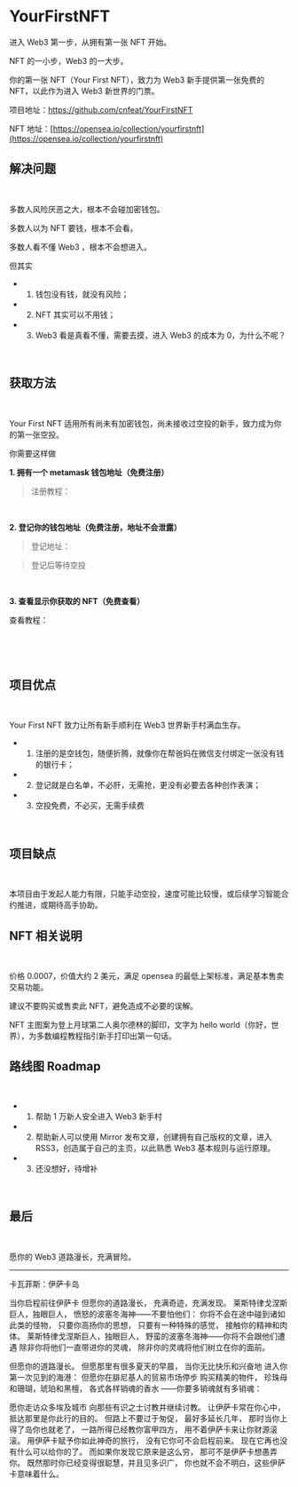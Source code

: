 # YourFirstNFT


进入 Web3 第一步，从拥有第一张 NFT 开始。
​

NFT 的一小步，Web3  的一大步。
​

你的第一张 NFT（Your First NFT），致力为 Web3 新手提供第一张免费的 NFT，以此作为进入 Web3 新世界的门票。
​

项目地址：https://github.com/cnfeat/YourFirstNFT
​

NFT 地址：[https://opensea.io/collection/yourfirstnft](https://opensea.io/collection/yourfirstnft)
​

## 解决问题
​

多数人风险厌恶之大，根本不会碰加密钱包。
​

多数人以为 NFT 要钱，根本不会看。
​

多数人看不懂 Web3 ，根本不会想进入。
​

但其实
​


- 1. 钱包没有钱，就没有风险；
- 2. NFT 其实可以不用钱；
- 3. Web3 看是真看不懂，需要去摸，进入 Web3 的成本为 0，为什么不呢？

​

## 获取方法
​

Your First NFT 适用所有尚未有加密钱包，尚未接收过空投的新手，致力成为你的第一张空投。
​

你需要这样做
​

**1. 拥有一个 metamask 钱包地址（免费注册）**
​

> 注册教程：

​

**2. 登记你的钱包地址（免费注册，地址不会泄露）**
​

> 登记地址：
> ​

> 登记后等待空投

​

**3. 查看显示你获取的 NFT（免费查看）**
​

查看教程：
​

​

​

## 项目优点
​

Your First NFT 致力让所有新手顺利在 Web3 世界新手村满血生存。
​


- 1. 注册的是空钱包，随便折腾，就像你在帮爸妈在微信支付绑定一张没有钱的银行卡；
- 2. 登记就是白名单，不必肝，无需抢，更没有必要去各种创作表演；
- 3. 空投免费，不必买，无需手续费

​

## 项目缺点
​

本项目由于发起人能力有限，只能手动空投，速度可能比较慢，或后续学习智能合约推进，或期待高手协助。
​

## NFT 相关说明
​

价格 0.0007，价值大约 2 美元，满足 opensea 的最低上架标准，满足基本售卖交易功能。
​

建议不要购买或售卖此 NFT，避免造成不必要的误解。
​

NFT 主图案为登上月球第二人奥尔德林的脚印，文字为 hello world（你好，世界），为多数编程教程指引新手打印出第一句话。
​

## 路线图 Roadmap 
​


- 1. 帮助 1 万新人安全进入 Web3 新手村
- 2. 帮助新人可以使用 Mirror 发布文章，创建拥有自己版权的文章，进入 RSS3，创造属于自己的主页，以此熟悉 Web3 基本规则与运行原理。
- 3. 还没想好，待增补

​

## 最后
​

愿你的 Web3 道路漫长，充满冒险。
​

-------


卡瓦菲斯：伊萨卡岛
​

当你启程前往伊萨卡
但愿你的道路漫长，
充满奇迹，充满发现。
莱斯特律戈涅斯巨人，独眼巨人，
愤怒的波塞冬海神——不要怕他们：
你将不会在途中碰到诸如此类的怪物，
只要你高扬你的思想，
只要有一种特殊的感觉，
接触你的精神和肉体。
莱斯特律戈涅斯巨人，独眼巨人，
野蛮的波塞冬海神——你将不会跟他们遭遇
除非你将他们一直带进你的灵魂，
除非你的灵魂将他们树立在你的面前。
​

但愿你的道路漫长。
但愿那里有很多夏天的早晨，
当你无比快乐和兴奋地
进入你第一次见到的海港：
但愿你在腓尼基人的贸易市场停步
购买精美的物件，
珍珠母和珊瑚，琥珀和黑檀，
各式各样销魂的香水
——你要多销魂就有多销魂：
​

愿你走访众多埃及城市
向那些有识之士讨教并继续讨教。
让伊萨卡常在你心中，
抵达那里是你此行的目的。
但路上不要过于匆促，
最好多延长几年，
那时当你上得了岛你也就老了，
一路所得已经教你富甲四方，
用不着伊萨卡来让你财源滚滚。
用伊萨卡赋予你如此神奇的旅行，
没有它你可不会启程前来。
现在它再也没有什么可以给你的了。
而如果你发现它原来是这么穷，
那可不是伊萨卡想愚弄你。
既然那时你已经变得很聪慧，并且见多识广，
你也就不会不明白，这些伊萨卡意味着什么。
